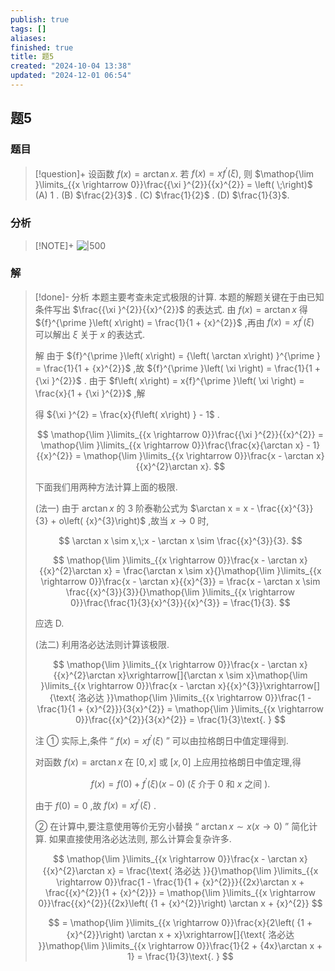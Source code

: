 ```yaml
---
publish: true
tags: []
aliases: 
finished: true
title: 题5
created: "2024-10-04 13:38"
updated: "2024-12-01 06:54"
---
```

## 题5
### 题目
> [!question]+
> 设函数 $f\left( x\right)  = \arctan x$. 若 $f\left( x\right)  = x{f}^{\prime }\left( \xi \right)$, 则 $\mathop{\lim }\limits_{{x \rightarrow  0}}\frac{{\xi }^{2}}{{x}^{2}} = \left( \;\right)$
> (A) 1 . 
> (B) $\frac{2}{3}$ . 
> (C) $\frac{1}{2}$ . 
> (D) $\frac{1}{3}$.
### 分析
> [!NOTE]+
> ![|500](https://img.hwenyi.live/202411202158160.webp)
### 解
> [!done]-
> 分析 本题主要考查未定式极限的计算. 本题的解题关键在于由已知条件写出 $\frac{{\xi }^{2}}{{x}^{2}}$ 的表达式. 由 $f\left( x\right)  = \arctan x$ 得 ${f}^{\prime }\left( x\right)  = \frac{1}{1 + {x}^{2}}$ ,再由 $f\left( x\right)  = x{f}^{\prime }\left( \xi \right)$ 可以解出 $\xi$ 关于 $x$ 的表达式.
> 
> 解 由于 ${f}^{\prime }\left( x\right)  = {\left( \arctan x\right) }^{\prime } = \frac{1}{1 + {x}^{2}}$ ,故 ${f}^{\prime }\left( \xi \right)  = \frac{1}{1 + {\xi }^{2}}$ . 由于 $f\left( x\right)  = x{f}^{\prime }\left( \xi \right)  = \frac{x}{1 + {\xi }^{2}}$ ,解
> 
> 得 ${\xi }^{2} = \frac{x}{f\left( x\right) } - 1$ . 
> 
> $$
> \mathop{\lim }\limits_{{x \rightarrow  0}}\frac{{\xi }^{2}}{{x}^{2}} = \mathop{\lim }\limits_{{x \rightarrow  0}}\frac{\frac{x}{\arctan x} - 1}{{x}^{2}} = \mathop{\lim }\limits_{{x \rightarrow  0}}\frac{x - \arctan x}{{x}^{2}\arctan x}.
> $$
> 
> 下面我们用两种方法计算上面的极限.
> 
> (法一) 由于 $\arctan x$ 的 3 阶泰勒公式为 $\arctan x = x - \frac{{x}^{3}}{3} + o\left( {x}^{3}\right)$ ,故当 $x \rightarrow  0$ 时,
> 
> $$
> \arctan x \sim  x,\;x - \arctan x \sim  \frac{{x}^{3}}{3}.
> $$
> 
> $$
> \mathop{\lim }\limits_{{x \rightarrow  0}}\frac{x - \arctan x}{{x}^{2}\arctan x} = \frac{\arctan x \sim  x}{}\mathop{\lim }\limits_{{x \rightarrow  0}}\frac{x - \arctan x}{{x}^{3}} = \frac{x - \arctan x \sim  \frac{{x}^{3}}{3}}{}\mathop{\lim }\limits_{{x \rightarrow  0}}\frac{\frac{1}{3}{x}^{3}}{{x}^{3}} = \frac{1}{3}.
> $$
> 
> 应选 D.
> 
> (法二) 利用洛必达法则计算该极限.
> 
> $$
> \mathop{\lim }\limits_{{x \rightarrow  0}}\frac{x - \arctan x}{{x}^{2}\arctan x}\xrightarrow[]{\arctan x \sim  x}\mathop{\lim }\limits_{{x \rightarrow  0}}\frac{x - \arctan x}{{x}^{3}}\xrightarrow[]{\text{ 洛必达 }}\mathop{\lim }\limits_{{x \rightarrow  0}}\frac{1 - \frac{1}{1 + {x}^{2}}}{3{x}^{2}} = \mathop{\lim }\limits_{{x \rightarrow  0}}\frac{{x}^{2}}{3{x}^{2}} = \frac{1}{3}\text{. }
> $$
> 
> 注 ① 实际上,条件 “ $f\left( x\right)  = x{f}^{\prime }\left( \xi \right)$ ” 可以由拉格朗日中值定理得到.
> 
> 对函数 $f\left( x\right)  = \arctan x$ 在 $\left\lbrack  {0,x}\right\rbrack$ 或 $\left\lbrack  {x,0}\right\rbrack$ 上应用拉格朗日中值定理,得
> 
> $$
> f\left( x\right)  = f\left( 0\right)  + {f}^{\prime }\left( \xi \right) \left( {x - 0}\right) \;\left( {\xi \text{ 介于 }0\text{ 和 }x\text{ 之间 }}\right) .
> $$
> 
> 由于 $f\left( 0\right)  = 0$ ,故 $f\left( x\right)  = x{f}^{\prime }\left( \xi \right)$ .
> 
> ② 在计算中,要注意使用等价无穷小替换 “ $\arctan x \sim  x\left( {x \rightarrow  0}\right)$ ” 简化计算. 如果直接使用洛必达法则, 那么计算会复杂许多.
> 
> $$
> \mathop{\lim }\limits_{{x \rightarrow  0}}\frac{x - \arctan x}{{x}^{2}\arctan x} = \frac{\text{ 洛必达 }}{}\mathop{\lim }\limits_{{x \rightarrow  0}}\frac{1 - \frac{1}{1 + {x}^{2}}}{{2x}\arctan x + \frac{{x}^{2}}{1 + {x}^{2}}} = \mathop{\lim }\limits_{{x \rightarrow  0}}\frac{{x}^{2}}{{2x}\left( {1 + {x}^{2}}\right) \arctan x + {x}^{2}}
> $$
> 
> $$
> = \mathop{\lim }\limits_{{x \rightarrow  0}}\frac{x}{2\left( {1 + {x}^{2}}\right) \arctan x + x}\xrightarrow[]{\text{ 洛必达 }}\mathop{\lim }\limits_{{x \rightarrow  0}}\frac{1}{2 + {4x}\arctan x + 1} = \frac{1}{3}\text{. }
> $$
